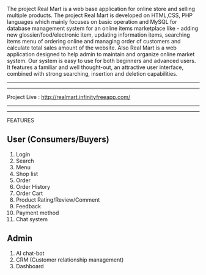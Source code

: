 The project Real Mart is a web base application for online store and selling multiple products. The project Real Mart is developed on HTML,CSS, PHP languages which mainly focuses on basic operation and MySQL for database management system for an online items marketplace like - adding new glossier/food/electronic item, updating information items, searching items menu of ordering online and managing order of customers and calculate total sales amount of the website. Also Real Mart is a web application designed to help admin to maintain and organize online market system. Our system is easy to use for both beginners and advanced users. It features a familiar and well thought-out, an attractive user interface, combined with strong searching, insertion and deletion capabilities. 



----------------------------------------------------------------------------
----------------------------------------------------------------------------

Project Live : http://realmart.infinityfreeapp.com/

----------------------------------------------------------------------------
----------------------------------------------------------------------------

FEATURES

User (Consumers/Buyers)
---------------------------
01. Login
02. Search
03. Menu
04. Shop list
05. Order
06. Order History
07. Order Cart
08. Product Rating/Review/Comment
09. Feedback
10. Payment method
11. Chat system

Admin
-----------------
01. AI chat-bot
02. CRM (Customer relationship management)
03. Dashboard 

